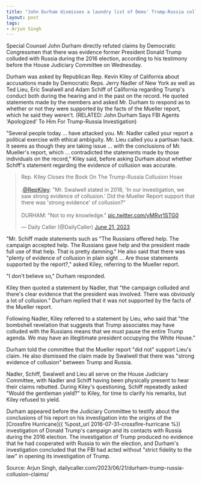 ```yaml
---
title: "John Durham dismisses a laundry list of Dems' Trump-Russia collusion claims one by one"
layout: post
tags:
- Arjun Singh
---
```


Special Counsel John Durham directly refuted claims by Democratic Congressmen that there was evidence former President Donald Trump colluded with Russia during the 2016 election, according to his testimony before the House Judiciary Committee on Wednesday.

Durham was asked by Republican Rep. Kevin Kiley of California about accusations made by Democratic Reps. Jerry Nadler of New York as well as Ted Lieu, Eric Swalwell and Adam Schiff of California regarding Trump's conduct both during the hearing and in the past on the record. He quoted statements made by the members and asked Mr. Durham to respond as to whether or not they were supported by the facts of the Mueller report, which he said they weren't. (RELATED: John Durham Says FBI Agents 'Apologized' To Him For Trump-Russia Investigation)

"Several people today ... have attacked you. Mr. Nadler called your report a political exercise with ethical ambiguity. Mr. Lieu called you a partisan hack. It seems as though they are taking issue ... with the conclusions of Mr. Mueller's report, which ... contradicted the statements made by those individuals on the record," Kiley said, before asking Durham about whether Schiff's statement regarding the evidence of collusion was accurate.

<blockquote class="twitter-tweet"><p lang="en" dir="ltr">Rep. Kiley Closes the Book On The Trump-Russia Collusion Hoax<br><br>.<a href="https://twitter.com/RepKiley?ref_src=twsrc%5Etfw">@RepKiley</a>: &quot;Mr. Swalwell stated in 2018, &#39;In our investigation, we saw strong evidence of collusion.&#39; Did the Mueller Report support that there was &#39;strong evidence&#39; of collusion?&quot;<br><br>DURHAM: &quot;Not to my knowledge.&quot; <a href="https://t.co/yMRvr1STG0">pic.twitter.com/yMRvr1STG0</a></p>&mdash; Daily Caller (@DailyCaller) <a href="https://twitter.com/DailyCaller/status/1671552531158138880?ref_src=twsrc%5Etfw">June 21, 2023</a></blockquote> <script async src="https://platform.twitter.com/widgets.js" charset="utf-8"></script>

"Mr. Schiff made statements such as "The Russians offered help. The campaign accepted help. The Russians gave help and the president made full use of that help. That is pretty damning." He also said that there was "plenty of evidence of collusion in plain sight ... Are those statements supported by the report?," asked Kiley, referring to the Mueller report.

"I don't believe so," Durham responded.

Kiley then quoted a statement by Nadler, that "the campaign colluded and there's clear evidence that the president was involved. There was obviously a lot of collusion." Durham replied that it was not supported by the facts of the Mueller report.

Following Nadler, Kiley referred to a statement by Lieu, who said that "the bombshell revelation that suggests that Trump associates may have colluded with the Russians means that we must pause the entire Trump agenda. We may have an illegitimate president occupying the White House."

Durham told the committee that the Mueller report "did not" support Lieu's claim. He also dismissed the claim made by Swalwell that there was "strong evidence of collusion" between Trump and Russia.

Nadler, Schiff, Swalwell and Lieu all serve on the House Judiciary Committee, with Nadler and Schiff having been physically present to hear their claims rebutted. During Kiley's questioning, Schiff repeatedly asked "Would the gentleman yield?" to Kiley, for time to clarify his remarks, but Kiley refused to yield.

Durham appeared before the Judiciary Committee to testify about the conclusions of his report on his investigation into the origins of the [Crossfire Hurricane]({ %post_url 2016-07-31-crossfire-hurricane %}) investigation of Donald Trump's campaign and its contacts with Russia during the 2016 election. The investigation of Trump produced no evidence that he had cooperated with Russia to win the election, and Durham's investigation concluded that the FBI had acted without "strict fidelity to the law" in opening its investigation of Trump.

Source: Arjun Singh, dailycaller.com/2023/06/21/durham-trump-russia-collusion-claims/
